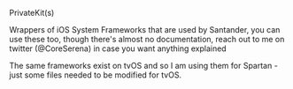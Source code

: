 PrivateKit(s)

Wrappers of iOS System Frameworks that are used by Santander, you can use these too, though there's almost no documentation, reach out to me on twitter (@CoreSerena) in case you want anything explained

The same frameworks exist on tvOS and so I am using them for Spartan - just some files needed to be modified for tvOS.
